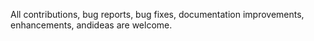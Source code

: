 All contributions, bug reports, bug fixes, documentation improvements, enhancements, andideas are welcome.
